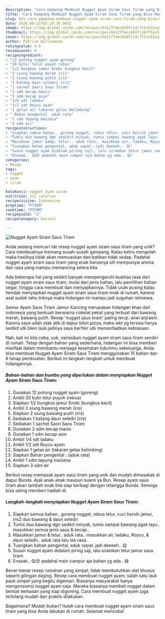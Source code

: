 ```yaml
---
description: "Cara Gampang Membuat Nugget Ayam Siram Saus Tiram yang Bisa Manjain Lidah"
title: "Cara Gampang Membuat Nugget Ayam Siram Saus Tiram yang Bisa Manjain Lidah"
slug: 851-cara-gampang-membuat-nugget-ayam-siram-saus-tiram-yang-bisa-manjain-lidah
date: 2020-09-21T02:14:30.945Z
image: https://img-global.cpcdn.com/recipes/64127faecb50fc1d/751x532cq70/nugget-ayam-siram-saus-tiram-foto-resep-utama.jpg
thumbnail: https://img-global.cpcdn.com/recipes/64127faecb50fc1d/751x532cq70/nugget-ayam-siram-saus-tiram-foto-resep-utama.jpg
cover: https://img-global.cpcdn.com/recipes/64127faecb50fc1d/751x532cq70/nugget-ayam-siram-saus-tiram-foto-resep-utama.jpg
author: Patrick Williamson
ratingvalue: 4.5
reviewcount: 9
recipeingredient:
- "12 potong nugget ayam goreng"
- "20 butir telur puyuh rebus"
- "1/2 bungkus jamur Enoki bungkus kecil"
- "2 siung bawang merah iris"
- "2 siung bawang putih iris"
- "1 batang daun seledri iris"
- "1 sachet Saori Saos Tiram"
- "2 sdm kecap manis"
- "1 sdm kecap asin"
- "1/4 sdt ladaku"
- "1/2 sdt Royco ayam"
- "1 gelas air takaran gelas belimbing"
- " Bahan pengental  aduk rata"
- "1 sdm tepung maizena"
- "3 sdm air"
recipeinstructions:
- "Siapkan semua bahan.. goreng nugget, rebus telur, cuci bersih jamur, iris2 duo bawang &amp; daun seledri"
- "Tumis duo bawang dgn sedikit minyak, tumis sampai bawang agak layu.. masukkan semua jenis saus &amp; kecap.."
- "Masukkan jamur &amp; telur.. aduk rata.. masukkan air, ladaku, Royco, &amp; daun seledri.. aduk rata lalu tes rasa.."
- "Tuangkan bahan pengental, aduk cepat..jadi deeeeh.. 😋"
- "Susun nugget ayam didalam piring saji, lalu siramkan telur jamur saus tiram"
- "Enaaak.. 😋😍 padahal main campur aja bahan yg ada.. 😅"
categories:
- Resep
tags:
- nugget
- ayam
- siram

katakunci: nugget ayam siram 
nutrition: 212 calories
recipecuisine: Indonesian
preptime: "PT36M"
cooktime: "PT59M"
recipeyield: "2"
recipecategory: Dessert

---
```



![Nugget Ayam Siram Saus Tiram](https://img-global.cpcdn.com/recipes/64127faecb50fc1d/751x532cq70/nugget-ayam-siram-saus-tiram-foto-resep-utama.jpg)

Anda sedang mencari ide resep nugget ayam siram saus tiram yang unik? Cara membuatnya memang susah-susah gampang. Kalau keliru mengolah maka hasilnya tidak akan memuaskan dan bahkan tidak sedap. Padahal nugget ayam siram saus tiram yang enak harusnya sih mempunyai aroma dan rasa yang mampu memancing selera kita.

Ada beberapa hal yang sedikit banyak mempengaruhi kualitas rasa dari nugget ayam siram saus tiram, mulai dari jenis bahan, lalu pemilihan bahan segar, hingga cara membuat dan menyajikannya. Tidak usah pusing kalau hendak menyiapkan nugget ayam siram saus tiram enak di rumah, karena asal sudah tahu triknya maka hidangan ini mampu jadi suguhan istimewa.

Semur Ayam Saus Tiram Jamur Kancing merupakan hidangan khas dari indonesia yang berkuah berwarna cokelat pekat yang terbuat dari bawang merah, bawang putih. Resep &#39;nugget saus tiram&#39; paling teruji. wiwi anjraeni. Karena saya udah otak atik di dapur bikin pizza, maka wkt yg tersisa hanya sedikit utk bikin lauk.jadinya saya berfikir utk memanfaatkan kebiasaan.


Nah, kali ini kita coba, yuk, variasikan nugget ayam siram saus tiram sendiri di rumah. Tetap dengan bahan yang sederhana, hidangan ini bisa memberi manfaat dalam membantu menjaga kesehatan tubuhmu sekeluarga. Anda bisa membuat Nugget Ayam Siram Saus Tiram menggunakan 15 bahan dan 6 tahap pembuatan. Berikut ini langkah-langkah untuk membuat hidangannya.

<!--inarticleads1-->

##### Bahan-bahan dan bumbu yang diperlukan dalam menyiapkan Nugget Ayam Siram Saus Tiram:

1. Gunakan 12 potong nugget ayam (goreng)
1. Ambil 20 butir telur puyuh (rebus)
1. Siapkan 1/2 bungkus jamur Enoki (bungkus kecil)
1. Ambil 2 siung bawang merah (iris)
1. Siapkan 2 siung bawang putih (iris)
1. Sediakan 1 batang daun seledri (iris)
1. Sediakan 1 sachet Saori Saos Tiram
1. Gunakan 2 sdm kecap manis
1. Gunakan 1 sdm kecap asin
1. Ambil 1/4 sdt ladaku
1. Ambil 1/2 sdt Royco ayam
1. Siapkan 1 gelas air (takaran gelas belimbing)
1. Siapkan  Bahan pengental : (aduk rata)
1. Ambil 1 sdm tepung maizena
1. Siapkan 3 sdm air


Berikut resep memasak ayam saus tiram yang unik dan mudah dimasakak di dapur Bunda. Ajak anak-anak maupun suami ya Bun. Resep ayam saus tiram akan tambah enak bila siap berbagi dengan tetangga Bunda. Semoga bisa saling memberi hadiah di. 

<!--inarticleads2-->

##### Langkah-langkah menyiapkan Nugget Ayam Siram Saus Tiram:

1. Siapkan semua bahan.. goreng nugget, rebus telur, cuci bersih jamur, iris2 duo bawang &amp; daun seledri
1. Tumis duo bawang dgn sedikit minyak, tumis sampai bawang agak layu.. masukkan semua jenis saus &amp; kecap..
1. Masukkan jamur &amp; telur.. aduk rata.. masukkan air, ladaku, Royco, &amp; daun seledri.. aduk rata lalu tes rasa..
1. Tuangkan bahan pengental, aduk cepat..jadi deeeeh.. 😋
1. Susun nugget ayam didalam piring saji, lalu siramkan telur jamur saus tiram
1. Enaaak.. 😋😍 padahal main campur aja bahan yg ada.. 😅


Benar-benar resep rumahan yang simpel, tidak membutuhkan alat khusus seperti gilingan daging. Resep cara membuat nugget ayam, salah satu lauk pauk simpel yang begitu digemari. Biasanya masyarakat hanya mengonsumsi nugget ayam saja. Mereka biasanya membeli nugget dalam bentuk kemasan yang siap digoreng. Cara membuat nugget ayam juga terbilang mudah dan praktis dilakukan. 

Bagaimana? Mudah bukan? Itulah cara membuat nugget ayam siram saus tiram yang bisa Anda lakukan di rumah. Selamat mencoba!
